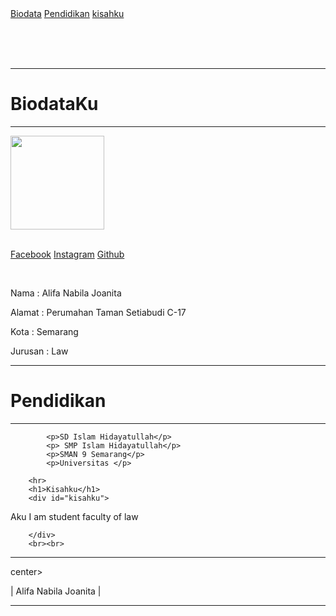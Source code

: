 <!DOCTYPE html>
<html lang="en">
<head>
    <title>Alifa Nabila Joanita</title>
</head>

<style>
body
(

background-color: gray;  ;
text-align: center;
.
)

h1(

font-family: Arial;
font-size: 30px;

)


p{

font-family: Verdana;

)

img{
border-radius: 50%;
)


.navatas a{

float: left;
color: white;
padding: 14px;
text-decoration: none;
font-size: 16px;

)

.navatas a:hover
{
background-color: black;
color: aqua;

)


</style>


<body>
  
<div class="navatas">
<a href="#biodata"> Biodata</a>
<a href="#pendidikan"> Pendidikan</a>
<a href="#kisahku">kisahku</a>
  
<br><br><br>
<!-- br memberikan enter pada paragraf dsb -->

<hr>
<!-- hr untuk membuat garis horizontal -->


</div>

<div id="biodata">
  <h1> BiodataKu</h1>
<hr>
 
<img src="https://cdn.sindonews.net/dyn/620/content/2017/11/23/158/1259787/kelemahan-monkey-d-luffy-terungkap-di-one-piece-chapter-885-grB.jpg" width="150px"  alt="">
<br><br>    

<a href="http://line.com/alifanabila8">Facebook</a>
<a href="http://instagram.com/alifanabilaj">Instagram</a>
<a href="http://github.com/alifanabila8">Github</a>

<br>

<p>Nama     : Alifa Nabila Joanita</p>
<p>Alamat   : Perumahan Taman Setiabudi C-17 </p>
<p>Kota     : Semarang</p>
<p>Jurusan  : Law </p>




<hr>
    <div id="pendidikan">
            <h1>Pendidikan</h1>
            <hr>

            <p>SD Islam Hidayatullah</p>
            <p> SMP Islam Hidayatullah</p>
            <p>SMAN 9 Semarang</p>
            <p>Universitas </p>

</div>

        <hr>
        <h1>Kisahku</h1>
        <div id="kisahku">

<p>Aku I am student faculty of law</p>

        </div>
        <br><br>
<hr>

center>
<p> |  Alifa Nabila Joanita | </p>
</center>

<hr>

</body>
</html>
